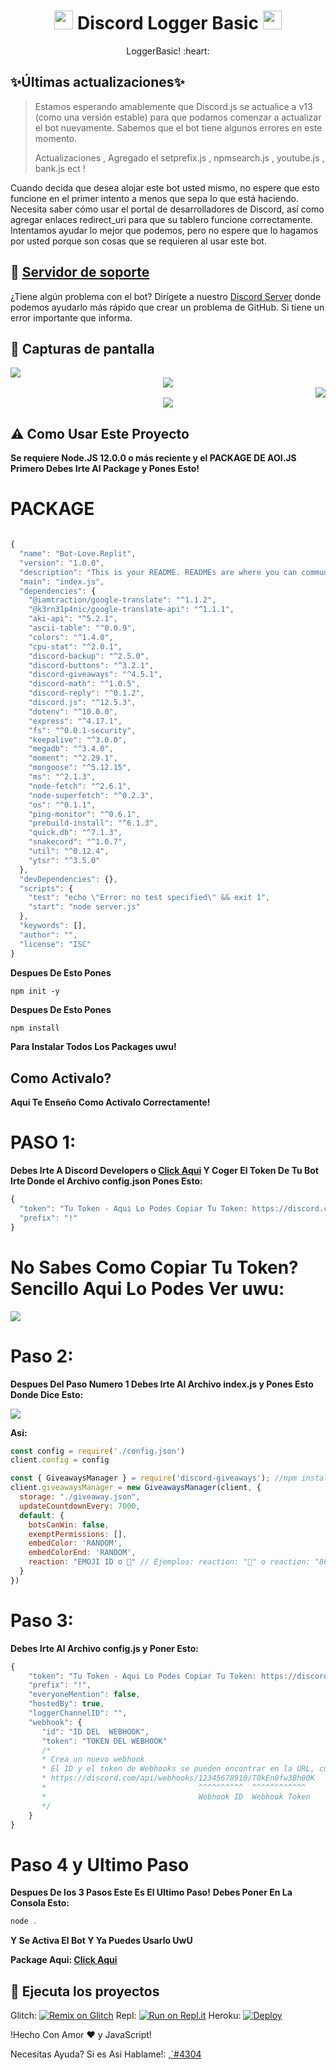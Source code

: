 <h1 align="center"><img src="./assets/logo.png" width="30px"> Discord Logger Basic <img src="./assets/logo.png" width="30px"></h1>
<p align="center">LoggerBasic! :heart: </p>

## ✨Últimas actualizaciones✨

> Estamos esperando amablemente que Discord.js se actualice a v13 (como una versión estable) para que podamos comenzar a actualizar el bot nuevamente. Sabemos que el bot tiene algunos errores en este momento.
>
> Actualizaciones , Agregado el setprefix.js , npmsearch.js  , youtube.js , bank.js ect !

Cuando decida que desea alojar este bot usted mismo, no espere que esto funcione en el primer intento a menos que sepa lo que está haciendo. Necesita saber cómo usar el portal de desarrolladores de Discord, así como agregar enlaces redirect_uri para que su tablero funcione correctamente. Intentamos ayudar lo mejor que podemos, pero no espere que lo hagamos por usted porque son cosas que se requieren al usar este bot.

## 📝 [Servidor de soporte](https://discord.gg/TvBXwYbW4y)

¿Tiene algún problema con el bot? Dirígete a nuestro [Discord Server](https://discord.gg/TvBXwYbW4y) donde podemos ayudarlo más rápido que crear un problema de GitHub. Si tiene un error importante que informa.

## 📸 Capturas de pantalla

<div align="left"><img src="/assets/CapturaDePantalla1.png"></div><div align="center"><img src="/assets/CapturaDePantalla2.png"></div><div align="right"><img src="/assets/CapturaDePantalla3.png"></div>

<div align="center"><img src="/assets/CapturaDePantalla4.png"></div>

## ⚠ Como Usar Este Proyecto
**Se requiere Node.JS 12.0.0 o más reciente y el PACKAGE DE AOI.JS**
**Primero Debes Irte Al Package y Pones Esto!**

# PACKAGE
```javascript

{
  "name": "Bot-Love.Replit",
  "version": "1.0.0",
  "description": "This is your README. READMEs are where you can communicate what your project is and how to use it.",
  "main": "index.js",
  "dependencies": {
    "@iamtraction/google-translate": "^1.1.2",
    "@k3rn31p4nic/google-translate-api": "^1.1.1",
    "aki-api": "^5.2.1",
    "ascii-table": "^0.0.9",
    "colors": "^1.4.0",
    "cpu-stat": "^2.0.1",
    "discord-backup": "^2.5.0",
    "discord-buttons": "^3.2.1",
    "discord-giveaways": "^4.5.1",
    "discord-math": "^1.0.5",
    "discord-reply": "^0.1.2",
    "discord.js": "^12.5.3",
    "dotenv": "^10.0.0",
    "express": "^4.17.1",
    "fs": "^0.0.1-security",
    "keepalive": "^3.0.0",
    "megadb": "^3.4.0",
    "moment": "^2.29.1",
    "mongoose": "^5.12.15",
    "ms": "^2.1.3",
    "node-fetch": "^2.6.1",
    "node-superfetch": "^0.2.3",
    "os": "^0.1.1",
    "ping-monitor": "^0.6.1",
    "prebuild-install": "^6.1.3",
    "quick.db": "^7.1.3",
    "snakecord": "^1.0.7",
    "util": "^0.12.4",
    "ytsr": "^3.5.0"
  },
  "devDependencies": {},
  "scripts": {
    "test": "echo \"Error: no test specified\" && exit 1",
    "start": "node server.js"
  },
  "keywords": [],
  "author": "",
  "license": "ISC"
}
```

**Despues De Esto Pones**

```text
npm init -y
```
**Despues De Esto Pones**

```javascript
npm install
```
**Para Instalar Todos Los Packages uwu!**

## Como Activalo?
**Aqui Te Enseño Como Activalo Correctamente!**

# PASO 1:
**Debes Irte A Discord Developers o [Click Aqui](https://discord.com/developers/applications/clientid/bot) Y Coger El Token De Tu Bot Irte Donde el Archivo config.json Pones Esto:**

  ```javascript
{
    "token": "Tu Token - Aqui Lo Podes Copiar Tu Token: https://discord.com/developers/applications/clientid/bot",
    "prefix": "!"
}
  ```

# No Sabes Como Copiar Tu Token? Sencillo Aqui Lo Podes Ver uwu:

<div align="left"><img src="/assets/token2.gif">

# Paso 2:
**Despues Del Paso Numero 1 Debes Irte Al Archivo index.js y Pones Esto Donde Dice Esto:**

<div align="left"><img src="/assets/jsjsjs.png">

**Asi:**

```javascript
const config = require('./config.json')
client.config = config

const { GiveawaysManager } = require('discord-giveaways'); //npm install discord-giveaways
client.giveawaysManager = new GiveawaysManager(client, {
  storage: "./giveaway.json",
  updateCountdownEvery: 7000,
  default: {
    botsCanWin: false,
    exemptPermissions: [],
    embedColor: 'RANDOM',
    embedColorEnd: 'RANDOM',
    reaction: "EMOJI ID o 🎉" // Ejemplos: reaction: "🎉" o reaction: "862087087209054239" - ID Del Emoji Personalizado
  }
})
```

# Paso 3:
**Debes Irte Al Archivo config.js y Poner Esto:**

```javascript
{
    "token": "Tu Token - Aqui Lo Podes Copiar Tu Token: https://discord.com/developers/applications/clientid/bot",
    "prefix": "!",
    "everyoneMention": false,
    "hostedBy": true,
    "loggerChannelID": "",
    "webhook": {
       "id": "ID DEL  WEBHOOK",
       "token": "TOKEN DEL WEBHOOK"
       /*
       * Crea un nuevo webhook
       * El ID y el token de Webhooks se pueden encontrar en la URL, cuando solicita esa URL o en el cuerpo de la respuesta.
       * https://discord.com/api/webhooks/12345678910/T0kEn0fw3Bh00K
       *                                  ^^^^^^^^^^  ^^^^^^^^^^^^
       *                                  Webhook ID  Webhook Token
       */
    } 
}
```

# Paso 4 y Ultimo Paso

**Despues De los 3 Pasos Este Es El Ultimo Paso!**
**Debes Poner En La Consola Esto:**

```javascript
node .
```
**Y Se Activa El Bot Y  Ya Puedes Usarlo UwU**

**Package Aqui: [**Click Aqui**](https://github.com/Jennifer7w7/LoggerBasic#package)**

## 💨 Ejecuta los proyectos


Glitch: [![Remix on Glitch](https://cdn.glitch.com/2703baf2-b643-4da7-ab91-7ee2a2d00b5b%2Fremix-button.svg)](https://glitch.com/edit/#!/import/github/Jennifer7w7/LoggerBasic)
Repl: [![Run on Repl.it](https://repl.it/badge/github/SudhanPlayz/Discord-MusicBot)](https://repl.it/github/Jennifer7w7/LoggerBasic)
Heroku: [![Deploy](https://www.herokucdn.com/deploy/button.svg)](https://heroku.com/deploy?template=https://github.com/Jennifer7w7/LoggerBasic)

!Hecho Con Amor ❤️ y JavaScript!

Necesitas Ayuda? Si es Asi Hablame!: [ ,´#4304](https://discord.com/users/804826341471420417)
